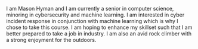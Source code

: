 I am Mason Hyman and I am currently a senior in computer science, minoring in cybersecurity and machine learning. I am interested in cyber incident response in conjunction with machine learning which is why I chose to take this course. I am hoping to enhance my skillset such that I am better prepared to take a job in industry. I am also an avid rock climber with a strong enjoyment for the outdoors.

